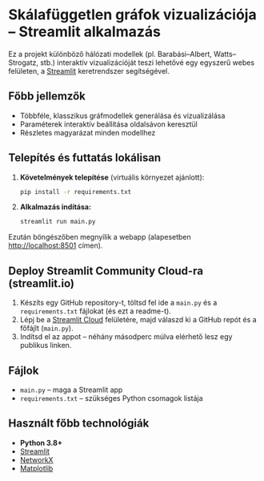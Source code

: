 # Skálafüggetlen gráfok vizualizációja – Streamlit alkalmazás

Ez a projekt különböző hálózati modellek (pl. Barabási–Albert, Watts–Strogatz, stb.) interaktív vizualizációját teszi lehetővé egy egyszerű webes felületen, a [Streamlit](https://streamlit.io/) keretrendszer segítségével.

## Főbb jellemzők

- Többféle, klasszikus gráfmodellek generálása és vizualizálása
- Paraméterek interaktív beállítása oldalsávon keresztül
- Részletes magyarázat minden modellhez

## Telepítés és futtatás lokálisan

1. **Követelmények telepítése** (virtuális környezet ajánlott):

    ```bash
    pip install -r requirements.txt
    ```

2. **Alkalmazás indítása:**

    ```bash
    streamlit run main.py
    ```

Ezután böngészőben megnyílik a webapp (alapesetben [http://localhost:8501](http://localhost:8501) címen).

## Deploy Streamlit Community Cloud-ra (streamlit.io)

1. Készíts egy GitHub repository-t, töltsd fel ide a `main.py` és a `requirements.txt` fájlokat (és ezt a readme-t).
2. Lépj be a [Streamlit Cloud](https://streamlit.io/cloud) felületére, majd válaszd ki a GitHub repót és a főfájlt (`main.py`).
3. Indítsd el az appot – néhány másodperc múlva elérhető lesz egy publikus linken.

## Fájlok

- `main.py` – maga a Streamlit app
- `requirements.txt` – szükséges Python csomagok listája

## Használt főbb technológiák

- **Python 3.8+**
- [Streamlit](https://streamlit.io/)
- [NetworkX](https://networkx.org/)
- [Matplotlib](https://matplotlib.org/)


